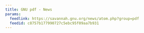 ```yaml
---
title: GNU pdf - News
params:
  feedlink: https://savannah.gnu.org/news/atom.php?group=pdf
  feedid: c8757b177990727c5ebc95f09aa7b931
---
```

